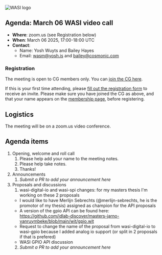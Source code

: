 ![WASI logo](https://raw.githubusercontent.com/WebAssembly/WASI/main/WASI.png)

## Agenda: March 06 WASI video call

- **Where**: zoom.us (see Registration below)
- **When**: March 06 2025, 17:00-18:00 UTC
- **Contact**:
  - Name: Yosh Wuyts and Bailey Hayes
  - Email: wasm@yosh.is and bailey@cosmonic.com

### Registration

The meeting is open to CG members only. You can [join the CG here](https://www.w3.org/community/webassembly/).

If this is your first time attending, please [fill out the registration form](https://docs.google.com/forms/d/e/1FAIpQLSdpO6Lp2L_dZ2_oiDgzjKx7pb7s2YYHjeSIyfHWZZGSKoZKWQ/viewform?usp=sf_link) to receive an invite. Please make sure you have joined the CG as above, and that your name appears on the [membership page](https://www.w3.org/community/webassembly/participants), before registering.


## Logistics

The meeting will be on a zoom.us video conference.

## Agenda items

1. Opening, welcome and roll call
    1. Please help add your name to the meeting notes.
    1. Please help take notes.
    1. Thanks!
1. Announcements
    1. _Submit a PR to add your announcement here_
1. Proposals and discussions
    1. wasi-digital-io and wasi-spi changes: for my masters thesis I'm working on these 2 proposals
      - I would like to have Merlijn Sebrechts (@merlijn-sebrechts, he is the promotor of my thesis) assigned as champion for the API proposals
      - A version of the gpio API can be found here: https://github.com/idlab-discover/masters-jarno-vanruymbeke/blob/main/wit/gpio.wit
      - Request to change the name of the proposal from wasi-digital-io to wasi-gpio because I added analog io support (or split in 2 proposals if that is prefered)
      - WASI GPIO API discussion
    2. _Submit a PR to add your announcement here_

